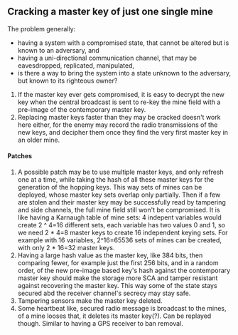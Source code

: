 ## Cracking a master key of just one single mine

The problem generally:
- having a system with a compromised state, that cannot be altered but is known to an adversary, and
- having a uni-directional communication channel, that may be eavesdropped, replicated, manipulated,
- is there a way to bring the system into a state unknown to the adversary, but known to its righteous owner?

1) If the master key ever gets compromised, it is easy to decrypt the new key when the central broadcast is sent to re-key the mine field with a pre-image of the contemporary master key.
2) Replacing master keys faster than they may be cracked doesn't work here either, for the enemy may record the radio transmissions of the new keys, and decipher them once they find the very first master key in an older mine.

#### Patches
1) A possible patch may be to use multiple master keys, and only refresh one at a time, while taking the hash of all these master keys for the generation of the hopping keys. This way sets of mines can be deployed, whose master key sets overlap only partially. Then if a few are stolen and their master key may be successfully read by tampering and side channels, the full mine field still won't be compromised. It is like having a Karnaugh table of mine sets: 4 indepent variables would create 2 ^ 4=16 different sets, each variable has two values 0 and 1, so we need 2 * 4=8 master keys to create 16 independent keying sets. For example with 16 variables, 2^16=65536 sets of mines can be created, with only 2 * 16=32 master keys.
2) Having a large hash value as the master key, like 384 bits, then comparing fewer, for example just the first 256 bits, and in a random order, of the new pre-image based key's hash against the contemporary master key should make the storage more SCA and tamper resistant against recovering the master key. This way some of the state stays secured abd the receiver channel's secrecy may stay safe.
3) Tampering sensors make the master key deleted.
4) Some heartbeat like, secured radio message is broadcast to the mines, of a mine looses that, it deletes its master key(?). Can be replayed though. Similar to having a GPS receiver to ban removal.
